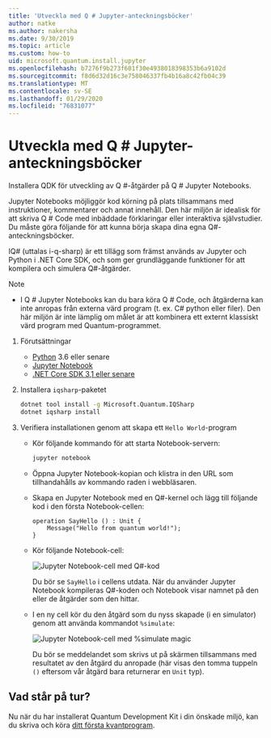 ```yaml
---
title: 'Utveckla med Q # Jupyter-anteckningsböcker'
author: natke
ms.author: nakersha
ms.date: 9/30/2019
ms.topic: article
ms.custom: how-to
uid: microsoft.quantum.install.jupyter
ms.openlocfilehash: b7276f9b273f601f30e4938018398353b6a9102d
ms.sourcegitcommit: f8d6d32d16c3e758046337fb4b16a8c42fb04c39
ms.translationtype: MT
ms.contentlocale: sv-SE
ms.lasthandoff: 01/29/2020
ms.locfileid: "76831077"
---
```

# <a name="develop-with-q-jupyter-notebooks"></a>Utveckla med Q # Jupyter-anteckningsböcker

Installera QDK för utveckling av Q #-åtgärder på Q # Jupyter Notebooks.

Jupyter Notebooks möjliggör kod körning på plats tillsammans med instruktioner, kommentarer och annat innehåll. Den här miljön är idealisk för att skriva Q # Code med inbäddade förklaringar eller interaktiva självstudier. Du måste göra följande för att kunna börja skapa dina egna Q#-anteckningsböcker.

IQ# (uttalas i-q-sharp) är ett tillägg som främst används av Jupyter och Python i .NET Core SDK, och som ger grundläggande funktioner för att kompilera och simulera Q#-åtgärder.

> [!NOTE]
> * I Q # Jupyter Notebooks kan du bara köra Q # Code, och åtgärderna kan inte anropas från externa värd program (t. ex. C# python eller filer). Den här miljön är inte lämplig om målet är att kombinera ett externt klassiskt värd program med Quantum-programmet.

1. Förutsättningar

    - [Python](https://www.python.org/downloads/) 3.6 eller senare
    - [Jupyter Notebook](https://jupyter.readthedocs.io/en/latest/install.html)
    - [.NET Core SDK 3,1 eller senare](https://www.microsoft.com/net/download)

1. Installera `iqsharp`-paketet

    ```bash
    dotnet tool install -g Microsoft.Quantum.IQSharp
    dotnet iqsharp install
    ```

1. Verifiera installationen genom att skapa ett `Hello World`-program

    - Kör följande kommando för att starta Notebook-servern:

        ```bash
        jupyter notebook
        ```

    - Öppna Jupyter Notebook-kopian och klistra in den URL som tillhandahålls av kommando raden i webbläsaren.

    - Skapa en Jupyter Notebook med en Q#-kernel och lägg till följande kod i den första Notebook-cellen:

        ```qsharp
        operation SayHello () : Unit {
            Message("Hello from quantum world!");
        }
        ```

    - Kör följande Notebook-cell:

        ![Jupyter Notebook-cell med Q#-kod](~/media/install-guide-jupyter.png)

        Du bör se `SayHello` i cellens utdata. När du använder Jupyter Notebook kompileras Q#-koden och Notebook visar namnet på den eller de åtgärder som den hittar.


    - I en ny cell kör du den åtgärd som du nyss skapade (i en simulator) genom att använda kommandot `%simulate`:

        ![Jupyter Notebook-cell med %simulate magic](~/media/install-guide-jupyter-simulate.png)

        Du bör se meddelandet som skrivs ut på skärmen tillsammans med resultatet av den åtgärd du anropade (här visas den tomma tuppeln `()` eftersom vår åtgärd bara returnerar en `Unit` typ).

## <a name="whats-next"></a>Vad står på tur?

Nu när du har installerat Quantum Development Kit i din önskade miljö, kan du skriva och köra [ditt första kvantprogram](xref:microsoft.quantum.write-program).
